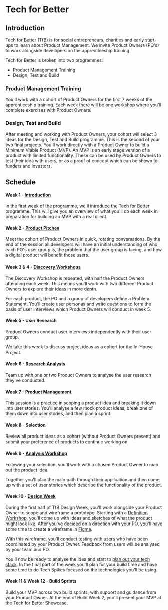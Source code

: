 # Tech for Better

## Introduction

Tech for Better (TfB) is for social entrepreneurs, charities and early start-ups to learn about Product Management. We invite Product Owners (PO's) to work alongside developers on the apprenticeship training.

Tech for Better is broken into two programmes:

- Product Management Training
- Design, Test and Build

### Product Management Training

You'll work with a cohort of Product Owners for the first 7 weeks of the apprenticeship training. Each week there will be one workshop where you'll complete exercises with Product Owners.

### Design, Test and Build

After meeting and working with Product Owners, your cohort will select 3 ideas for the Design, Test and Build programme. This is the second of your two final projects. You'll work directly with a Product Owner to build a Minimum Viable Product (MVP). An MVP is an early stage version of a product with limited functionality. These can be used by Product Owners to test their idea with users, or as a proof of concept which can be shown to funders and investors.

## Schedule

#### Week 1 - [Introduction](https://fac-slides.netlify.app/slides/dev-intro/#0)

In the first week of the programme, we'll introduce the Tech for Better programme. This will give you an overview of what you'll do each week in preparation for building an MVP with a real client.

#### Week 2 - [Product Pitches](https://fac-slides.netlify.app/slides/pitches/#0)

Meet the cohort of Product Owners in quick, rotating conversations. By the end of the session all developers will have an initial understanding of who each PO's user group is, the problem that the user group is facing, and how a digital product will benefit those users.

#### Week 3 & 4 - [Discovery Workshops](https://fac-slides.netlify.app/slides/discovery/#0)

The Discovery Workshop is repeated, with half the Product Owners attending each week. This means you'll work with two different Product Owners to explore their ideas in more depth.

For each product, the PO and a group of developers define a Problem Statement. You'll create user personas and write questions to form the basis of user interviews which Product Owners will conduct in week 5.

#### Week 5 - User Research

Product Owners conduct user interviews independently with their user group.

We take this week to discuss project ideas as a cohort for the In-House Project.

#### Week 6 - [Research Analysis](https://fac-slides.netlify.app/slides/research-analysis/#0)

Team up with one or two Product Owners to analyse the user research they've conducted.

#### Week 7 - [Product Management](https://fac-slides.netlify.app/slides/product-management/#0)

This session is a practice in scoping a product idea and breaking it down into user stories. You'll analyse a few mock product ideas, break one of them down into user stories, and then plan a sprint.

#### Week 8 - Selection

Review all product ideas as a cohort (without Product Owners present) and submit your preference of products to continue working on.

#### Week 9 - [Analysis Workshop](https://fac-slides.netlify.app/slides/analysis/#0)

Following your selection, you'll work with a chosen Product Owner to map out the product idea.

Together you'll plan the main path through their application and then come up with a set of user stories which describe the functionality of the product.

#### Week 10 - [Design Week](/course/syllabus/developer/projects/tfb-design/schedule/)

During the first half of TfB Design Week, you'll work alongside your Product Owner to scope and wireframe a prototype. Starting with a [Definition Workshop](https://fac-slides.netlify.app/slides/definition/#0), you'll come up with ideas and sketches of what the product might look like. After you've decided on a direction with your PO, you'll have some time to create a wireframe in [Figma](https://figma.com/).

With this wireframe, you'll [conduct testing with users](https://fac-slides.netlify.app/slides/usability-testing/#0) who have been coordinated by your Product Owner. Feedback from users will be analysed by your team and PO.

You'll now be ready to analyse the idea and start to [plan out your tech stack](https://fac-slides.netlify.app/slides/code-planning/#0). In the final part of the week you'll plan for your build time and have some time to do Tech Spikes focused on the technologies you'll be using.

#### Week 11 & Week 12 - Build Sprints

Build your MVP across two build sprints, with support and guidance from your Product Owner. At the end of Build Week 2, you'll present your MVP at the Tech for Better Showcase.
